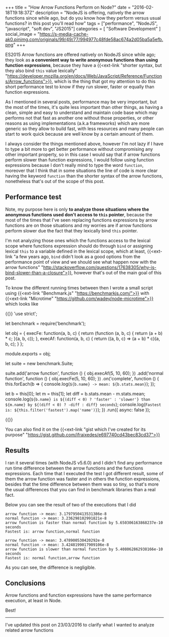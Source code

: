 +++
title = "How Arrow Functions Perform on Node?"
date = "2016-02-18T19:18:37Z"
description = "NodeJS is offering, natively the arrow functions since while ago, but do you know how they perform versus usual functions? in this post you'll read how"
tags = ["performance", "NodeJS", "javascript", "soft dev", "JS2015"]
categories = [
  "Software Development"
]
social_image = "https://s-media-cache-ak0.pinimg.com/originals/99/49/77/994977c48fde58ac674a2d05ba5a5efb.png"
+++

ES2015 Arrow functions are offered natively on NodeJS since while ago; they look as __a convenient way to write anonymous functions than using function expressions__, because they have a {{<ext-link "shorter syntax, but they also bind `this` value lexically" "https://developer.mozilla.org/en/docs/Web/JavaScript/Reference/Functions/Arrow_functions">}}, which is the thing that got my attention to do this short performance test to know if they run slower, faster or equally than function expressions.

As I mentioned in several posts, performance may be very important, but the most of the times, it's quite less important than other things, as having a clean, simple and easy to understand and maintain code base which may performs not that fast as another one without those properties, or other reasons as using implementations (a.k.a frameworks) which are more generic so they allow to build fast, with less resources and many people can start to work quick because are well know by a certain amount of them.

I always consider the things mentioned above, however I'm not lazy if I have to type a bit more to get better performance without compromising any other important property, so in this case I would say that if arrow functions perform slower than function expressions, I would follow using function expressions because I don't really mind to type the word `function`, moreover that I think that in some situations the line of code is more clear having the keyword `function` than the shorter syntax of the arrow functions, nonetheless that's out of the scope of this post.

## Performance test

Note, my purpose here is only __to analyze those situations where the anonymous functions used don't access to `this` pointer__, because the most of the times that I've seen replacing functions expressions by arrow functions are on those situations and my worries are if arrow functions perform slower due the fact that they lexically bind `this` pointer.

I'm not analyzing those ones which the functions access to the lexical scope where functions expression should do through `bind` or assigning lexical `this` to a variable defined in the lexical scope, which at least, {{<ext-link "a few years ago, `bind` didn't look as a good options from the performance point of view and we should see what happen now with the arrow functions" "http://stackoverflow.com/questions/17638305/why-is-bind-slower-than-a-closure">}}, however that's out of the main goal of this post.

To know the different running times between then I wrote a small script using {{<ext-link "Benchmark.js" "https://benchmarkjs.com/">}} with {{<ext-link "Microtime" "https://github.com/wadey/node-microtime">}} which looks like


{{<highlight js>}}
'use strict';

let benchmark = require('benchmark');

let obj = {
  execFe: function(a, b, c) {
    return (function (a, b, c) {
      return (a + b) * c;
    }(a, b, c));
  },
  execAf: function(a, b, c) {
    return ((a, b, c) => (a + b) * c)(a, b, c);
  }
};

module.exports = obj;

let suite = new benchmark.Suite;

suite.add('arrow function', function () {
  obj.execAf(5, 10, 60);
})
.add('normal function', function () {
  obj.execFe(5, 10, 60);
})
.on('complete', function () {
  this.forEach(b => {
    console.log(`${b.name} -> mean: ${b.stats.mean}`);
  });

  let b = this[0];
  let m = this[1];
  let diff = b.stats.mean - m.stats.mean;
  console.log(`${b.name} is ${(diff < 0) ? 'faster' : 'slower'} than ${m.name} by ${(diff < 0) ? -diff : diff} seconds`);
  console.log(`Fastest is: ${this.filter('fastest').map('name')}`);
})
.run({ async: false });

{{</highlight>}}

You can also find it on the {{<ext-link "gist which I've created for its purpose" "https://gist.github.com/ifraixedes/e697740cd43bec83cd37">}}

## Results

I ran it several times (with NodeJS v5.6.0) and I didn't find any performance run time difference between the arrow functions and the functions expressions. Each time that I executed the test I got different result, some of them the arrow function was faster and in others the function expressions, besides that the time difference between them was so tiny, so that's more the usual differences that you can find in benchmark libraries than a real fact.

Below you can see the result of two of the executions that I did

```
arrow function -> mean: 3.1797950413531386e-8
normal function -> mean: 3.236298102991821e-8
arrow function is faster than normal function by 5.650306163868237e-10 seconds
Fastest is: arrow function,normal function
```

```
arrow function -> mean: 3.478900530420292e-8
normal function -> mean: 3.4248199017909106e-8
arrow function is slower than normal function by 5.408062862938166e-10 seconds
Fastest is: normal function,arrow function
```

As you can see, the difference is negligible.

## Conclusions

Arrow functions and function expressions have the same performance execution, at least in Node.

Best!

---

I've updated this post on 23/03/2016 to clarify what I wanted to analyze related arrow functions
